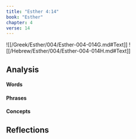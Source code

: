 ```yaml
---
title: "Esther 4:14"
book: "Esther"
chapter: 4
verse: 14
---
```

![[/Greek/Esther/004/Esther-004-014G.md#Text]]
![[/Hebrew/Esther/004/Esther-004-014H.md#Text]]

## Analysis

#### Words

#### Phrases

#### Concepts

## Reflections
